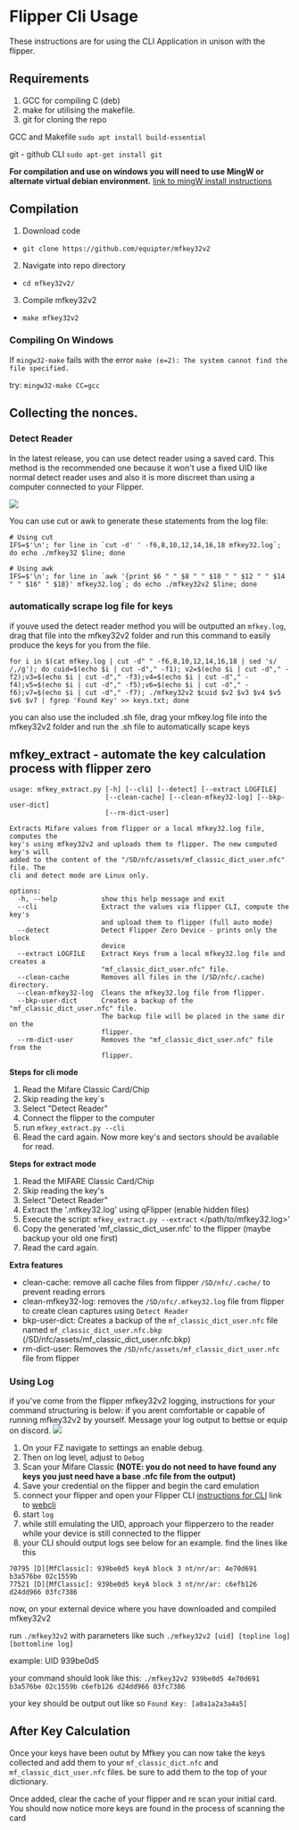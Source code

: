 
# Flipper Cli Usage
These instructions are for using the CLI Application in unison with the flipper.

## Requirements 

1. GCC for compiling C (deb)
2. make for utilising the makefile.
3. git for cloning the repo 


GCC and Makefile
`sudo apt install build-essential`

git - github CLI 
`sudo apt-get install git`

**For compilation and use on windows you will need to use MingW or alternate virtual debian environment.** [link to mingW install instructions](https://genome.sph.umich.edu/wiki/Installing_MinGW_%26_MSYS_on_Windows)



## Compilation 
1. Download code
- `git clone https://github.com/equipter/mfkey32v2`
2. Navigate into repo directory 
- `cd mfkey32v2/`
3. Compile mfkey32v2
- `make mfkey32v2`

### Compiling On Windows
If `mingw32-make` fails with the error `make (e=2): The system cannot find the file specified.` 

try: `mingw32-make CC=gcc`

## Collecting the nonces.

### Detect Reader 
In the latest release, you can use detect reader using a saved card. This method is the recommended one because it won't use a fixed UID like normal detect reader uses and also it is more discreet than using a computer connected to your Flipper.



![](https://user-images.githubusercontent.com/45500329/201108244-7dc02b7a-fd82-4446-85e3-c44e852c69b7.gif)

You can use cut or awk to generate these statements from the log file:
```
# Using cut
IFS=$'\n'; for line in `cut -d' ' -f6,8,10,12,14,16,18 mfkey32.log`; do echo ./mfkey32 $line; done
 
# Using awk
IFS=$'\n'; for line in `awk '{print $6 " " $8 " " $10 " " $12 " " $14 " " $16" " $18}' mfkey32.log`; do echo ./mfkey32v2 $line; done
```

### automatically scrape log file for keys 
if youve used the detect reader method you will be outputted an `mfkey.log`, drag that file into the mfkey32v2 folder and run this command to easily produce the keys for you from the file. 
 
```
for i in $(cat mfkey.log | cut -d" " -f6,8,10,12,14,16,18 | sed 's/ /,/g'); do cuid=$(echo $i | cut -d"," -f1); v2=$(echo $i | cut -d"," -f2);v3=$(echo $i | cut -d"," -f3);v4=$(echo $i | cut -d"," -f4);v5=$(echo $i | cut -d"," -f5);v6=$(echo $i | cut -d"," -f6);v7=$(echo $i | cut -d"," -f7); ./mfkey32v2 $cuid $v2 $v3 $v4 $v5 $v6 $v7 | fgrep 'Found Key' >> keys.txt; done
```
 
you can also use the included .sh file, drag your mfkey.log file into the mfkey32v2 folder and run the .sh file to automatically scape keys 


## mfkey_extract - automate the key calculation process with flipper zero
```shell
usage: mfkey_extract.py [-h] [--cli] [--detect] [--extract LOGFILE]
                        [--clean-cache] [--clean-mfkey32-log] [--bkp-user-dict]
                        [--rm-dict-user]

Extracts Mifare values from flipper or a local mfkey32.log file, computes the
key's using mfkey32v2 and uploads them to flipper. The new computed key's will
added to the content of the "/SD/nfc/assets/mf_classic_dict_user.nfc" file. The
cli and detect mode are Linux only.

options:
  -h, --help           show this help message and exit
  --cli                Extract the values via flipper CLI, compute the key's
                       and upload them to flipper (full auto mode)
  --detect             Detect Flipper Zero Device - prints only the block
                       device
  --extract LOGFILE    Extract Keys from a local mfkey32.log file and creates a
                       "mf_classic_dict_user.nfc" file.
  --clean-cache        Removes all files in the (/SD/nfc/.cache) directory.
  --clean-mfkey32-log  Cleans the mfkey32.log file from flipper.
  --bkp-user-dict      Creates a backup of the "mf_classic_dict_user.nfc" file.
                       The backup file will be placed in the same dir on the
                       flipper.
  --rm-dict-user       Removes the "mf_classic_dict_user.nfc" file from the
                       flipper.

```

**Steps for cli mode**
1) Read the Mifare Classic Card/Chip
2) Skip reading the key`s
3) Select "Detect Reader"
4) Connect the flipper to the computer
5) run `mfkey_extract.py --cli`
6) Read the card again. Now more key's and sectors should be available for read.

**Steps for extract mode**
1) Read the MIFARE Classic Card/Chip
2) Skip reading the key's
3) Select "Detect Reader"
4) Extract the '.mfkey32.log' using qFlipper (enable hidden files)
5) Execute the script: `mfkey_extract.py --extract` </path/to/mfkey32.log>'
6) Copy the generated 'mf_classic_dict_user.nfc' to the flipper (maybe backup your old one first)
7) Read the card again.

**Extra features**
- clean-cache: remove all cache files from flipper `/SD/nfc/.cache/` to prevent reading errors
- clean-mfkey32-log: removes the `/SD/nfc/.mfkey32.log` file from flipper to create clean captures using `Detect Reader`
- bkp-user-dict: Creates a backup of the `mf_classic_dict_user.nfc` file named `mf_classic_dict_user.nfc.bkp` (/SD/nfc/assets/mf_classic_dict_user.nfc.bkp)
- rm-dict-user: Removes the `/SD/nfc/assets/mf_classic_dict_user.nfc` file from flipper

 ### Using Log

 if you've come from the flipper mfkey32v2 logging, instructions for your command structuring is below:
 if you arent comfortable or capable of running mfkey32v2 by yourself. Message your log output to bettse or equip on discord. 
 ![](https://i.imgur.com/pYD9qUC.gif)

 1. On your FZ navigate to settings an enable debug. 
 2. Then on log level, adjust to `Debug` 
 3. Scan your Mifare Classic
 **(NOTE: you do not need to have found any keys you just need have a base .nfc file from the output)**
 4. Save your credential on the flipper and begin the card emulation
 5. connect your flipper and open your Flipper CLI 
 [instructions for CLI](https://forum.flipperzero.one/t/cli-command-line-interface-examples/1874) 
 link to [webcli](https://my.flipp.dev/)
 6. start `log` 
 7. while still emulating the UID, approach your flipperzero to the reader while your device is still connected to the flipper
 8. your CLI should output logs see below for an example. find the lines like this 
 ```
 70795 [D][MfClassic]: 939be0d5 keyA block 3 nt/nr/ar: 4e70d691 b3a576be 02c1559b
 77521 [D][MfClassic]: 939be0d5 keyA block 3 nt/nr/ar: c6efb126 d24dd966 03fc7386
 ```
 now, on your external device where you have downloaded and compiled mfkey32v2 

 run `./mfkey32v2` with parameters like such 
 `./mfkey32v2 [uid] [topline log] [bottomline log]`

example: UID 939be0d5 

your command should look like this:
`./mfkey32v2 939be0d5 4e70d691 b3a576be 02c1559b c6efb126 d24dd966 03fc7386`

your key should be output out like so 
`Found Key: [a0a1a2a3a4a5]`

## After Key Calculation 
Once your keys have been outut by Mfkey you can now take the keys collected and add them to your `mf_classic_dict.nfc` and `mf_classic_dict_user.nfc` files. be sure to add them to the top of your dictionary. 

Once added, clear the cache of your flipper and re scan your initial card. You should now notice more keys are found in the process of scanning the card 


